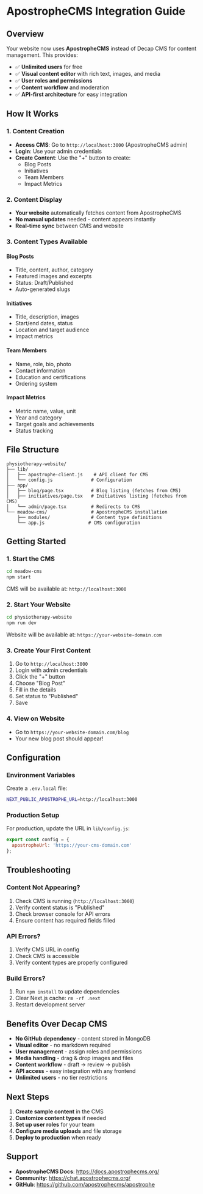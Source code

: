 # ApostropheCMS Integration Guide

## Overview
Your website now uses **ApostropheCMS** instead of Decap CMS for content management. This provides:
- ✅ **Unlimited users** for free
- ✅ **Visual content editor** with rich text, images, and media
- ✅ **User roles and permissions** 
- ✅ **Content workflow** and moderation
- ✅ **API-first architecture** for easy integration

## How It Works

### 1. Content Creation
- **Access CMS**: Go to `http://localhost:3000` (ApostropheCMS admin)
- **Login**: Use your admin credentials
- **Create Content**: Use the "+" button to create:
  - Blog Posts
  - Initiatives  
  - Team Members
  - Impact Metrics

### 2. Content Display
- **Your website** automatically fetches content from ApostropheCMS
- **No manual updates** needed - content appears instantly
- **Real-time sync** between CMS and website

### 3. Content Types Available

#### Blog Posts
- Title, content, author, category
- Featured images and excerpts
- Status: Draft/Published
- Auto-generated slugs

#### Initiatives
- Title, description, images
- Start/end dates, status
- Location and target audience
- Impact metrics

#### Team Members
- Name, role, bio, photo
- Contact information
- Education and certifications
- Ordering system

#### Impact Metrics
- Metric name, value, unit
- Year and category
- Target goals and achievements
- Status tracking

## File Structure

```
physiotherapy-website/
├── lib/
│   ├── apostrophe-client.js    # API client for CMS
│   └── config.js              # Configuration
├── app/
│   ├── blog/page.tsx          # Blog listing (fetches from CMS)
│   ├── initiatives/page.tsx   # Initiatives listing (fetches from CMS)
│   └── admin/page.tsx         # Redirects to CMS
└── meadow-cms/                # ApostropheCMS installation
    ├── modules/               # Content type definitions
    └── app.js                # CMS configuration
```

## Getting Started

### 1. Start the CMS
```bash
cd meadow-cms
npm start
```
CMS will be available at: `http://localhost:3000`

### 2. Start Your Website
```bash
cd physiotherapy-website  
npm run dev
```
Website will be available at: `https://your-website-domain.com`

### 3. Create Your First Content
1. Go to `http://localhost:3000`
2. Login with admin credentials
3. Click the "+" button
4. Choose "Blog Post"
5. Fill in the details
6. Set status to "Published"
7. Save

### 4. View on Website
- Go to `https://your-website-domain.com/blog`
- Your new blog post should appear!

## Configuration

### Environment Variables
Create a `.env.local` file:
```bash
NEXT_PUBLIC_APOSTROPHE_URL=http://localhost:3000
```

### Production Setup
For production, update the URL in `lib/config.js`:
```javascript
export const config = {
  apostropheUrl: 'https://your-cms-domain.com'
};
```

## Troubleshooting

### Content Not Appearing?
1. Check CMS is running (`http://localhost:3000`)
2. Verify content status is "Published"
3. Check browser console for API errors
4. Ensure content has required fields filled

### API Errors?
1. Verify CMS URL in config
2. Check CMS is accessible
3. Verify content types are properly configured

### Build Errors?
1. Run `npm install` to update dependencies
2. Clear Next.js cache: `rm -rf .next`
3. Restart development server

## Benefits Over Decap CMS

- **No GitHub dependency** - content stored in MongoDB
- **Visual editor** - no markdown required
- **User management** - assign roles and permissions
- **Media handling** - drag & drop images and files
- **Content workflow** - draft → review → publish
- **API access** - easy integration with any frontend
- **Unlimited users** - no tier restrictions

## Next Steps

1. **Create sample content** in the CMS
2. **Customize content types** if needed
3. **Set up user roles** for your team
4. **Configure media uploads** and file storage
5. **Deploy to production** when ready

## Support

- **ApostropheCMS Docs**: https://docs.apostrophecms.org/
- **Community**: https://chat.apostrophecms.org/
- **GitHub**: https://github.com/apostrophecms/apostrophe
